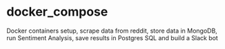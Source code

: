 # docker_compose
Docker containers setup, scrape data from reddit, store data in MongoDB, run Sentiment Analysis, save results in Postgres SQL and build a Slack bot
